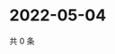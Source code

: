 # 2022-05-04

共 0 条

<!-- BEGIN WEIBO -->
<!-- 最后更新时间 Wed May 04 2022 20:10:02 GMT+0800 (China Standard Time) -->

<!-- END WEIBO -->

